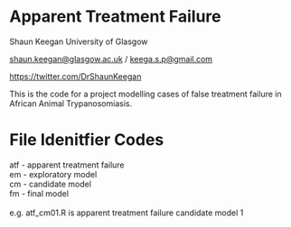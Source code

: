 # Apparent Treatment Failure

Shaun Keegan
University of Glasgow

shaun.keegan@glasgow.ac.uk / keega.s.p@gmail.com

https://twitter.com/DrShaunKeegan


This is the code for a project modelling cases of false treatment failure in African Animal Trypanosomiasis. 


# File Idenitfier Codes

atf - apparent treatment failure <br>
em - exploratory model <br>
cm - candidate model <br>
fm - final model <br><br>
e.g. atf_cm01.R is apparent treatment failure candidate model 1


